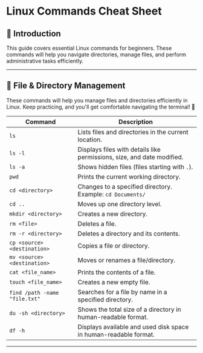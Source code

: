 #  Linux Commands Cheat Sheet

## 📖 Introduction
This guide covers essential Linux commands for beginners. These commands will help you navigate directories, manage files, and perform administrative tasks efficiently.

---

## 📂 **File & Directory Management**
These commands will help you manage files and directories efficiently in Linux. Keep practicing, and you'll get comfortable navigating the terminal! 🚀


| Command | Description |
|---------|-------------|
| `ls` | Lists files and directories in the current location. |
| `ls -l` | Displays files with details like permissions, size, and date modified. |
| `ls -a` | Shows hidden files (files starting with `.`). |
| `pwd` | Prints the current working directory. |
| `cd <directory>` | Changes to a specified directory. Example: `cd Documents/` |
| `cd ..` | Moves up one directory level. |
| `mkdir <directory>` | Creates a new directory. |
| `rm <file>` | Deletes a file. |
| `rm -r <directory>` | Deletes a directory and its contents. |
| `cp <source> <destination>` | Copies a file or directory. |
| `mv <source> <destination>` | Moves or renames a file/directory. |
| `cat <file_name>` | Prints the contents of a file. |
| `touch <file_name>` | Creates a new empty file. |
| `find /path -name "file.txt"` | Searches for a file by name in a specified directory. |
| `du -sh <directory>` | Shows the total size of a directory in human-readable format. |
| `df -h` | Displays available and used disk space in human-readable format. |

---

